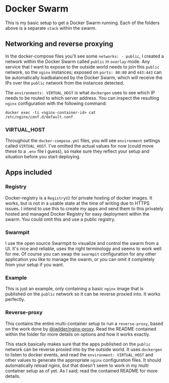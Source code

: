 # Docker Swarm
This is my basic setup to get a Docker Swarm running. Each of the folders above is a separate `stack` within the swarm.

## Networking and reverse proxying
In the docker-compose files you'll see some `networks: - public`, I created a network within the Docker Swarm called `public` in `overlay` mode. Any service that I want to expose to the outside world needs to join this `public` network, so the `nginx` instances; exposed on `ports: 80:80` and `443:443` can be automatically loadbalanced by the Docker Swarm, which will receive the IPs over the `public` network from the instances detected.

The `environments: VIRTUAL_HOST` is what `dockergen` uses to see which IP needs to be routed to which server address. 
You can inspect the resulting `nginx` configuration with the following command:

```
docker exec -ti <nginx-container-id> cat /etc/nginx/conf.d/default.conf
```

### VIRTUAL_HOST
Throughout the `docker-compose.yml` files, you will see `environment` settings called `VIRTUAL_HOST`. I've omitted the actual values for now (could move these to a `.env` file I guess), so make sure they reflect your setup and situation before you start deploying.

## Apps included

### Registry
Docker-registry is a `RegistryV2` for private hosting of docker images. It works, but is not in a usable state at the time of writing due to HTTPS issues. I intend to use this to create my apps and send them to this privately hosted and managed Docker Registry for easy deployment within the swarm. You could omit this and use a public registry.

### Swarmpit
I use the open source Swarmpit to visualize and control the swarm from a UI. It's nice and reliable, uses the right terminology and seems to work well for me. Of course you can swap the `swarmpit` configuration for any other application you like to manage the swarm, or you can omit it completely from your setup if you want.

### Example
This is just an example, only containing a basic `nginx` image that is published on the `public` network so it can be reverse proxied into. It works perfectly.

### Reverse-proxy
This contains the entire multi-container setup to run a `reverse-proxy`, based on the work done by [@jwilder/nginx-proxy](https://github.com/jwilder/nginx-proxy). Read the README contained within the folder for more details on options and how it works exactly.

This stack basically makes sure that the apps published on the `public` network can be reverse proxied into by the outside world. It uses `dockergen` to listen to docker events, and read the `environment: VIRTUAL_HOST` and other values to generate the appropriate `nginx` configuration files. It should automatically reload nginx, but that doesn't seem to work in my multi container setup as of yet. As I said; read the contained README for more details.